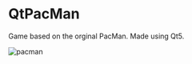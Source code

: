 # QtPacMan
Game based on the orginal PacMan. Made using Qt5.

![pacman](https://github.com/user-attachments/assets/b3eb2135-3170-41ab-b59e-8a0dd18ee38d)
